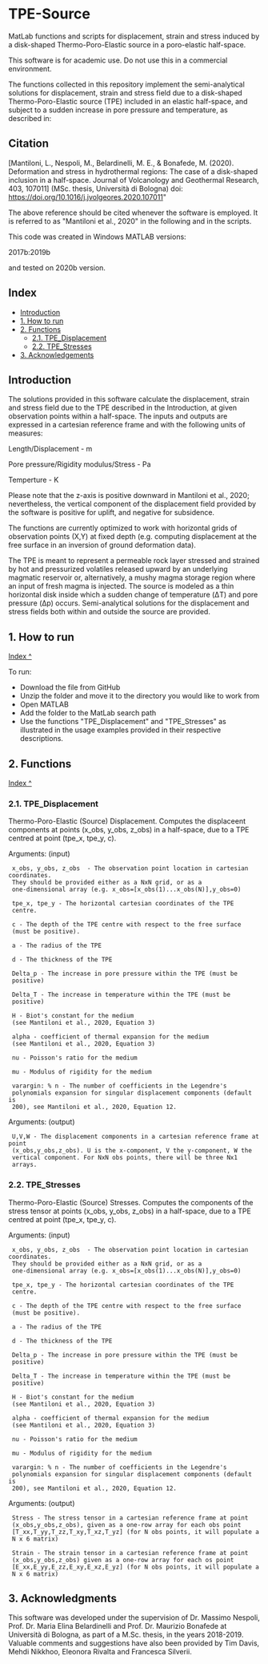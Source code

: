 # TPE-Source
MatLab functions and scripts for displacement, strain and stress induced by a disk-shaped Thermo-Poro-Elastic source in a poro-elastic half-space.

This software is for academic use. Do not use this in a commercial environment. 

The functions collected in this repository implement the semi-analytical solutions for displacement, strain and stress field due to a disk-shaped Thermo-Poro-Elastic source (TPE) included in an elastic half-space, and subject to a sudden increase in pore pressure and temperature, as described in:

## Citation

[Mantiloni, L., Nespoli, M., Belardinelli, M. E., & Bonafede, M. (2020). Deformation and stress in hydrothermal regions: The case of a disk-shaped inclusion in a half-space. Journal of Volcanology and Geothermal Research, 403, 107011] (MSc. thesis, Università di Bologna) doi: https://doi.org/10.1016/j.jvolgeores.2020.107011"

The above reference should be cited whenever the software is employed. It is referred to as "Mantiloni et al., 2020" in the following and in the scripts.

This code was created in Windows MATLAB versions:

2017b:2019b

and tested on 2020b version.

## Index
- [Introduction](#introduction)
- [1. How to run](#1-how-to-run)
- [2. Functions](#2-functions)
   - [2.1. TPE_Displacement](#21-tpe_displacement)
   - [2.2. TPE_Stresses](#22-tpe_stresses)
- [3. Acknowledgements](#3-acknowledgements)  

## Introduction
The solutions provided in this software calculate the displacement, strain and stress field due to the TPE described in the Introduction, at given observation points within a half-space. The inputs and outputs are expressed in a cartesian reference frame and with the following units of measures: 

Length/Displacement - m

Pore pressure/Rigidity modulus/Stress - Pa

Temperture - K

Please note that the z-axis is positive downward in Mantiloni et al., 2020; nevertheless, the vertical component of the displacement field provided by the software is positive for uplift, and negative for subsidence.

The functions are currently optimized to work with horizontal grids of observation points (X,Y) at fixed depth (e.g. computing displacement at the free surface in an inversion of ground deformation data). 

The TPE is meant to represent a permeable rock layer stressed and strained by hot and pressurized volatiles released upward by an underlying magmatic
reservoir or, alternatively, a mushy magma storage region where an input of fresh magma is injected. The source is modeled as a thin horizontal disk inside which a sudden change of temperature (ΔT) and pore pressure (Δp) occurs. Semi-analytical solutions for the displacement and stress fields both within and outside
the source are provided. 

## 1. How to run
[Index ^](#tpe-source)

To run:
* Download the file from GitHub
* Unzip the folder and move it to the directory you would like to work from
* Open MATLAB
* Add the folder to the MatLab search path
* Use the functions "TPE_Displacement" and "TPE_Stresses" as illustrated in the usage examples provided in their respective descriptions.

## 2. Functions
[Index ^](#cutanddisplace)

### 2.1. TPE_Displacement

Thermo-Poro-Elastic (Source) Displacement. Computes the displaceent components at points (x_obs, y_obs, z_obs) in a half-space, due to a TPE centred at point (tpe_x, tpe_y, c).          

Arguments: (input)

     x_obs, y_obs, z_obs  - The observation point location in cartesian coordinates. 
     They should be provided either as a NxN grid, or as a
     one-dimensional array (e.g. x_obs=[x_obs(1)...x_obs(N)],y_obs=0)

     tpe_x, tpe_y - The horizontal cartesian coordinates of the TPE
     centre.

     c - The depth of the TPE centre with respect to the free surface
     (must be positive).

     a - The radius of the TPE

     d - The thickness of the TPE

     Delta_p - The increase in pore pressure within the TPE (must be
     positive)

     Delta_T - The increase in temperature within the TPE (must be
     positive)

     H - Biot's constant for the medium 
     (see Mantiloni et al., 2020, Equation 3)
        
     alpha - coefficient of thermal expansion for the medium 
     (see Mantiloni et al., 2020, Equation 3)
        
     nu - Poisson's ratio for the medium 
        
     mu - Modulus of rigidity for the medium 

     varargin: % n - The number of coefficients in the Legendre's 
     polynomials expansion for singular displacement components (default is 
     200), see Mantiloni et al., 2020, Equation 12.
    
Arguments: (output)

     U,V,W - The displacement components in a cartesian reference frame at point 
     (x_obs,y_obs,z_obs). U is the x-component, V the y-component, W the
     vertical component. For NxN obs points, there will be three Nx1
     arrays.

### 2.2. TPE_Stresses

Thermo-Poro-Elastic (Source) Stresses. Computes the components of the stress tensor at points (x_obs, y_obs, z_obs) in a half-space, due to a TPE centred at point (tpe_x, tpe_y, c).

Arguments: (input)

     x_obs, y_obs, z_obs  - The observation point location in cartesian coordinates. 
     They should be provided either as a NxN grid, or as a
     one-dimensional array (e.g. x_obs=[x_obs(1)...x_obs(N)],y_obs=0)

     tpe_x, tpe_y - The horizontal cartesian coordinates of the TPE
     centre.

     c - The depth of the TPE centre with respect to the free surface
     (must be positive).

     a - The radius of the TPE

     d - The thickness of the TPE

     Delta_p - The increase in pore pressure within the TPE (must be
     positive)

     Delta_T - The increase in temperature within the TPE (must be
     positive)

     H - Biot's constant for the medium 
     (see Mantiloni et al., 2020, Equation 3)
        
     alpha - coefficient of thermal expansion for the medium 
     (see Mantiloni et al., 2020, Equation 3)
        
     nu - Poisson's ratio for the medium 
        
     mu - Modulus of rigidity for the medium 

     varargin: % n - The number of coefficients in the Legendre's 
     polynomials expansion for singular displacement components (default is 
     200), see Mantiloni et al., 2020, Equation 12.
    
Arguments: (output)

     Stress - The stress tensor in a cartesian reference frame at point 
     (x_obs,y_obs,z_obs), given as a one-row array for each obs point
     [T_xx,T_yy,T_zz,T_xy,T_xz,T_yz] (for N obs points, it will populate a
     N x 6 matrix)

     Strain - The strain tensor in a cartesian reference frame at point 
     (x_obs,y_obs,z_obs) given as a one-row array for each os point
     [E_xx,E_yy,E_zz,E_xy,E_xz,E_yz] (for N obs points, it will populate a
     N x 6 matrix)
     
## 3. Acknowledgments

This software was developed under the supervision of Dr. Massimo Nespoli, Prof. Dr. Maria Elina Belardinelli and Prof. Dr. Maurizio Bonafede at Università di Bologna, as part of a M.Sc. thesis, in the years 2018-2019. Valuable comments and suggestions have also been provided by Tim Davis, Mehdi Nikkhoo, Eleonora Rivalta and Francesca Silverii.
